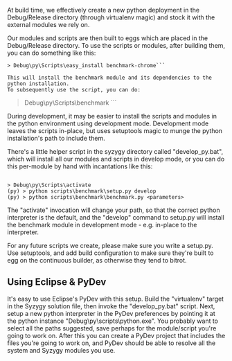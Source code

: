 At build time, we effectively create a new python deployment in the Debug/Release directory (through virtualenv magic) and stock it with the external modules we rely on.

Our modules and scripts are then built to eggs which are placed in the Debug/Release directory.
To use the scripts or modules, after building them, you can do something like this:

```
> Debug\py\Scripts\easy_install benchmark-chrome```

This will install the benchmark module and its dependencies to the python installation.
To subsequently use the script, you can do:

```
> Debug\py\Scripts\benchmark <parameters>```

During development, it may be easier to install the scripts and modules in the python environment using development mode. Development mode leaves the scripts in-place, but uses setuptools magic to munge the python installation's path to include them.

There's a little helper script in the syzygy directory called "develop\_py.bat", which will install all our modules and scripts in develop mode, or you can do this per-module by hand with incantations like this:
```

> Debug\py\Scripts\activate
(py) > python scripts\benchmark\setup.py develop
(py) > python scripts\benchmark\benchmark.py <parameters>
```

The "activate" invocation will change your path, so that the correct python interpreter is the default, and the "develop" command to setup.py will install the benchmark module in development mode - e.g. in-place to the interpreter.

For any future scripts we create, please make sure you write a setup.py. Use setuptools, and add build configuration to make sure they're built to egg on the continuous builder, as otherwise they tend to bitrot.

## Using Eclipse & PyDev ##

It's easy to use Eclipse's PyDev with this setup.
Build the "virtualenv" target in the Syzygy solution file, then invoke the "develop\_py.bat" script.
Next, setup a new python interpreter in the PyDev preferences by pointing it at the python instance "Debug\py\scripts\python.exe". You probably want to select all the paths suggested, save perhaps for the module/script you're going to work on.
After this you can create a PyDev project that includes the files you're going to work on, and PyDev should be able to resolve all the system and Syzygy modules you use.
